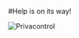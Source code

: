 #Help is on its way!




![Privacontrol](https://www.privacore.com/wp-content/uploads/2015/11/privacontrol-post-3-1.png)

